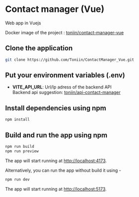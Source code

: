 # Contact manager (Vue)
Web app in Vuejs

Docker image of the project : <a href="https://hub.docker.com/r/toniin/contact-manager-vue" target="_blank">toniin/contact-manager-vue</a>

## Clone the application

```bash
git clone https://github.com/Toniin/ContactManager_Vue.git
```

## Put your environment variables (.env)

- **VITE_API_URL**: Url/Ip adress of the backend API \
Backend api suggestion: <a href="https://hub.docker.com/r/toniin/api-contact-manager" target="_blank">toniin/api-contact-manager</a>

## Install dependencies using npm

```bash
npm install
```

## Build and run the app using npm

```bash
npm run build
npm run preview
```
The app will start running at <http://localhost:4173>.

Alternatively, you can run the app without build it using -

```bash
npm run dev
```
The app will start running at <http://localhost:5173>.
